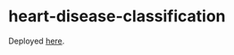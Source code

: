# heart-disease-classification

Deployed [here](https://heart--disease--classification.streamlit.app/).
